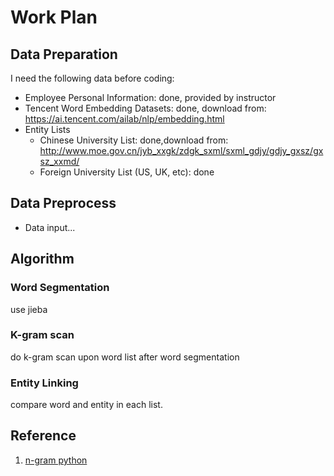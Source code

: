 # Work Plan

## Data Preparation

I need the following data before coding:

+ Employee Personal Information: done, provided by instructor
+ Tencent Word Embedding Datasets: done, download from: https://ai.tencent.com/ailab/nlp/embedding.html
+ Entity Lists
  + Chinese University List: done,download from: http://www.moe.gov.cn/jyb_xxgk/zdgk_sxml/sxml_gdjy/gdjy_gxsz/gxsz_xxmd/
  + Foreign University List (US, UK, etc): done

## Data Preprocess

+ Data input...

## Algorithm

### Word Segmentation

use jieba

### K-gram scan

do k-gram scan upon word list after word segmentation

### Entity Linking

compare word and entity in each list.



## Reference

1. [n-gram python](https://blog.csdn.net/MrLevo520/article/details/52149545)